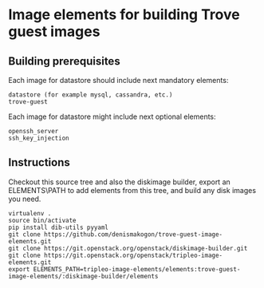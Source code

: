 Image elements for building Trove guest images
==============================================

Building prerequisites
----------------------

Each image for datastore should include next mandatory elements:

    datastore (for example mysql, cassandra, etc.)
    trove-guest


Each image for datastore might include next optional elements:

    openssh_server
    ssh_key_injection


Instructions
------------

Checkout this source tree and also the diskimage builder, export an
ELEMENTS\PATH to add elements from this tree, and build any disk images you
need.

    virtualenv .
    source bin/activate
    pip install dib-utils pyyaml
    git clone https://github.com/denismakogon/trove-guest-image-elements.git
    git clone https://git.openstack.org/openstack/diskimage-builder.git
    git clone https://git.openstack.org/openstack/tripleo-image-elements.git
    export ELEMENTS_PATH=tripleo-image-elements/elements:trove-guest-image-elements/:diskimage-builder/elements


